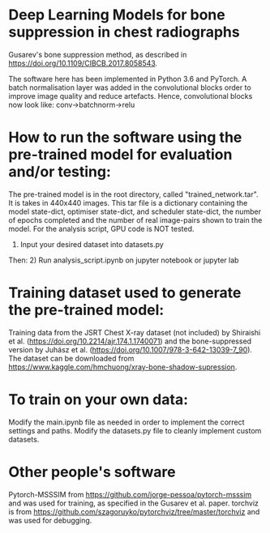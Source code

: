 # Deep Learning Models for bone suppression in chest radiographs
 Gusarev's bone suppression method, as described in https://doi.org/10.1109/CIBCB.2017.8058543.
 
 The software here has been implemented in Python 3.6 and PyTorch.  A batch normalisation layer was added in the convolutional blocks order to improve image quality and reduce artefacts.
Hence, convolutional blocks now look like: conv->batchnorm->relu
 
 # How to run the software using the pre-trained model for evaluation and/or testing:
 The pre-trained model is in the root directory, called "trained_network.tar". It is takes in 440x440 images.
 This tar file is a dictionary containing the model state-dict, optimiser state-dict, and scheduler state-dict, the number of epochs completed and the number of real image-pairs shown to train the model.
 For the analysis script, GPU code is NOT tested.
 
 1) Input your desired dataset into datasets.py

Then:
 2) Run analysis_script.ipynb on jupyter notebook or jupyter lab


 
 # Training dataset used to generate the pre-trained model:
 Training data from the JSRT Chest X-ray dataset (not included) by Shiraishi et al. (https://doi.org/10.2214/ajr.174.1.1740071) and the bone-suppressed version by Juhász et al. (https://doi.org/10.1007/978-3-642-13039-7_90).  The dataset can be downloaded from https://www.kaggle.com/hmchuong/xray-bone-shadow-supression.
 
 # To train on your own data:
 Modify the main.ipynb file as needed in order to implement the correct settings and paths.
 Modify the datasets.py file to cleanly implement custom datasets.
 
 # Other people's software
 Pytorch-MSSSIM from https://github.com/jorge-pessoa/pytorch-msssim and was used for training, as specified in the Gusarev et al. paper.
 torchviz is from https://github.com/szagoruyko/pytorchviz/tree/master/torchviz and was used for debugging.
 
 
